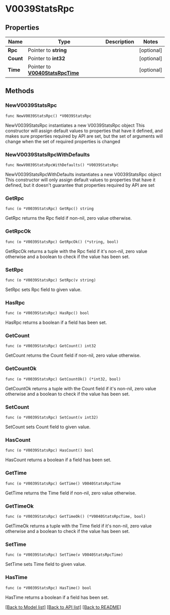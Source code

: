 # V0039StatsRpc

## Properties

Name | Type | Description | Notes
------------ | ------------- | ------------- | -------------
**Rpc** | Pointer to **string** |  | [optional] 
**Count** | Pointer to **int32** |  | [optional] 
**Time** | Pointer to [**V0040StatsRpcTime**](V0040StatsRpcTime.md) |  | [optional] 

## Methods

### NewV0039StatsRpc

`func NewV0039StatsRpc() *V0039StatsRpc`

NewV0039StatsRpc instantiates a new V0039StatsRpc object
This constructor will assign default values to properties that have it defined,
and makes sure properties required by API are set, but the set of arguments
will change when the set of required properties is changed

### NewV0039StatsRpcWithDefaults

`func NewV0039StatsRpcWithDefaults() *V0039StatsRpc`

NewV0039StatsRpcWithDefaults instantiates a new V0039StatsRpc object
This constructor will only assign default values to properties that have it defined,
but it doesn't guarantee that properties required by API are set

### GetRpc

`func (o *V0039StatsRpc) GetRpc() string`

GetRpc returns the Rpc field if non-nil, zero value otherwise.

### GetRpcOk

`func (o *V0039StatsRpc) GetRpcOk() (*string, bool)`

GetRpcOk returns a tuple with the Rpc field if it's non-nil, zero value otherwise
and a boolean to check if the value has been set.

### SetRpc

`func (o *V0039StatsRpc) SetRpc(v string)`

SetRpc sets Rpc field to given value.

### HasRpc

`func (o *V0039StatsRpc) HasRpc() bool`

HasRpc returns a boolean if a field has been set.

### GetCount

`func (o *V0039StatsRpc) GetCount() int32`

GetCount returns the Count field if non-nil, zero value otherwise.

### GetCountOk

`func (o *V0039StatsRpc) GetCountOk() (*int32, bool)`

GetCountOk returns a tuple with the Count field if it's non-nil, zero value otherwise
and a boolean to check if the value has been set.

### SetCount

`func (o *V0039StatsRpc) SetCount(v int32)`

SetCount sets Count field to given value.

### HasCount

`func (o *V0039StatsRpc) HasCount() bool`

HasCount returns a boolean if a field has been set.

### GetTime

`func (o *V0039StatsRpc) GetTime() V0040StatsRpcTime`

GetTime returns the Time field if non-nil, zero value otherwise.

### GetTimeOk

`func (o *V0039StatsRpc) GetTimeOk() (*V0040StatsRpcTime, bool)`

GetTimeOk returns a tuple with the Time field if it's non-nil, zero value otherwise
and a boolean to check if the value has been set.

### SetTime

`func (o *V0039StatsRpc) SetTime(v V0040StatsRpcTime)`

SetTime sets Time field to given value.

### HasTime

`func (o *V0039StatsRpc) HasTime() bool`

HasTime returns a boolean if a field has been set.


[[Back to Model list]](../README.md#documentation-for-models) [[Back to API list]](../README.md#documentation-for-api-endpoints) [[Back to README]](../README.md)


